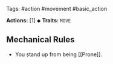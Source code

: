 Tags: #action #movement #basic_action 

**Actions:** [1] ⬥
**Traits:** `MOVE` 

## Mechanical Rules

- You stand up from being [[Prone]].